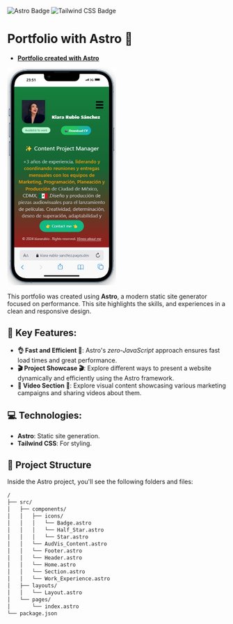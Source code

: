 ![Astro Badge](https://img.shields.io/badge/Astro-FF3E00?logo=astro&logoColor=fff&style=flat)
![Tailwind CSS Badge](https://img.shields.io/badge/Tailwind%20CSS-06B6D4?logo=tailwindcss&logoColor=fff&style=flat)

# **Portfolio with Astro** 🚀

* [**Portfolio created with Astro**](https://kiara-rubio-sanchez.pages.dev/)

<a href="https://kiara-rubio-sanchez.pages.dev/"><img src="https://github.com/dalerodr/Astro-portfolio-krs/blob/main/image/portfolio-image.jpg" alt="Screenshot" width="250" height="500"></a>

This portfolio was created using **Astro**, a modern static site generator focused on performance. This site highlights the skills, and experiences in a clean and responsive design.

## 📎 Key Features:
- **👌 Fast and Efficient 💨**: Astro's _zero-JavaScript_ approach ensures fast load times and great performance.
- **🎬 Project Showcase 🎬**: Explore different ways to present a website dynamically and efficiently using the Astro framework.
- **🎥 Video Section 🎥**: Explore visual content showcasing various marketing campaigns and sharing videos about them.

## 💻 Technologies:
- **Astro**: Static site generation.
- **Tailwind CSS**: For styling.

## 📂 Project Structure

Inside the Astro project, you'll see the following folders and files:

```text
/
├── src/
│   ├── components/
│   │   ├── icons/
│   │   │   └── Badge.astro
│   │   │   └── Half_Star.astro
│   │   │   └── Star.astro
│   │   └── AudVis_Content.astro
│   │   └── Footer.astro
│   │   └── Header.astro
│   │   └── Home.astro
│   │   └── Section.astro
│   │   └── Work_Experience.astro
│   ├── layouts/
│   │   └── Layout.astro
│   └── pages/
│       └── index.astro
└── package.json
```
